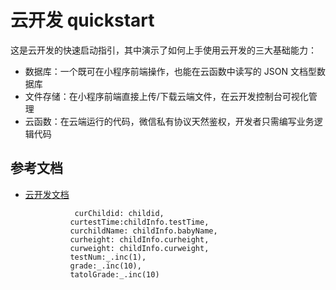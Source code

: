 # 云开发 quickstart

这是云开发的快速启动指引，其中演示了如何上手使用云开发的三大基础能力：

- 数据库：一个既可在小程序前端操作，也能在云函数中读写的 JSON 文档型数据库
- 文件存储：在小程序前端直接上传/下载云端文件，在云开发控制台可视化管理
- 云函数：在云端运行的代码，微信私有协议天然鉴权，开发者只需编写业务逻辑代码

## 参考文档

- [云开发文档](https://developers.weixin.qq.com/miniprogram/dev/wxcloud/basis/getting-started.html)


                 curChildid: childid,
                curtestTime:childInfo.testTime,
                curchildName: childInfo.babyName,
                curheight: childInfo.curheight,
                curweight: childInfo.curweight,
                testNum:_.inc(1),
                grade:_.inc(10),
                tatolGrade:_.inc(10)